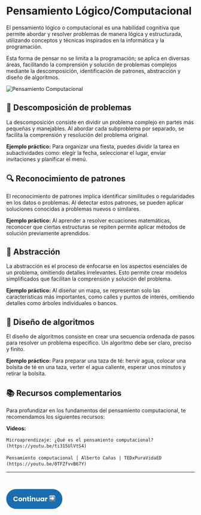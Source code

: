 # Pensamiento Lógico/Computacional

El pensamiento lógico o computacional es una habilidad cognitiva que permite abordar y resolver problemas de manera lógica y estructurada, utilizando conceptos y técnicas inspirados en la informática y la programación.

Esta forma de pensar no se limita a la programación; se aplica en diversas áreas, facilitando la comprensión y solución de problemas complejos mediante la descomposición, identificación de patrones, abstracción y diseño de algoritmos.

<img src="https://matematicas.cl/wp-content/uploads/2022/08/pc.png" alt="Pensamiento Computacional" height="250">

## 🧩 Descomposición de problemas
La descomposición consiste en dividir un problema complejo en partes más pequeñas y manejables. Al abordar cada subproblema por separado, se facilita la comprensión y resolución del problema original.

**Ejemplo práctico:** Para organizar una fiesta, puedes dividir la tarea en subactividades como: elegir la fecha, seleccionar el lugar, enviar invitaciones y planificar el menú.

## 🔍 Reconocimiento de patrones
El reconocimiento de patrones implica identificar similitudes o regularidades en los datos o problemas. Al detectar estos patrones, se pueden aplicar soluciones conocidas a problemas nuevos o similares.

**Ejemplo práctico:** Al aprender a resolver ecuaciones matemáticas, reconocer que ciertas estructuras se repiten permite aplicar métodos de solución previamente aprendidos.

## 🧱 Abstracción
La abstracción es el proceso de enfocarse en los aspectos esenciales de un problema, omitiendo detalles irrelevantes. Esto permite crear modelos simplificados que facilitan la comprensión y solución del problema.

**Ejemplo práctico:** Al diseñar un mapa, se representan solo las características más importantes, como calles y puntos de interés, omitiendo detalles como árboles individuales o bancos.

## 🧭 Diseño de algoritmos
El diseño de algoritmos consiste en crear una secuencia ordenada de pasos para resolver un problema específico. Un algoritmo debe ser claro, preciso y finito.

**Ejemplo práctico:** Para preparar una taza de té: hervir agua, colocar una bolsita de té en una taza, verter el agua caliente, esperar unos minutos y retirar la bolsita.

## 📚 Recursos complementarios
Para profundizar en los fundamentos del pensamiento computacional, te recomendamos los siguientes recursos:

**Videos:**

    Microaprendizaje: ¿Qué es el pensamiento computacional? (https://youtu.be/ti315UlVtS4)

    Pensamiento computacional | Alberto Cañas | TEDxPuraVidaED (https://youtu.be/0TFZfvvB67Y)

<hr/>
<br/>

<a href="../introduccion-a-la-programacion/fundamentos-basicos/README.md"><img src="../assets/next.png" alt="Python Logo" width="150"></a>